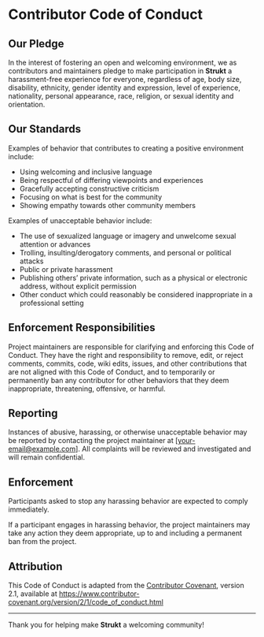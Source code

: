 # Contributor Code of Conduct

## Our Pledge

In the interest of fostering an open and welcoming environment, we as contributors and maintainers pledge to make participation in **Strukt** a harassment-free experience for everyone, regardless of age, body size, disability, ethnicity, gender identity and expression, level of experience, nationality, personal appearance, race, religion, or sexual identity and orientation.

## Our Standards

Examples of behavior that contributes to creating a positive environment include:

- Using welcoming and inclusive language
- Being respectful of differing viewpoints and experiences
- Gracefully accepting constructive criticism
- Focusing on what is best for the community
- Showing empathy towards other community members

Examples of unacceptable behavior include:

- The use of sexualized language or imagery and unwelcome sexual attention or advances
- Trolling, insulting/derogatory comments, and personal or political attacks
- Public or private harassment
- Publishing others’ private information, such as a physical or electronic address, without explicit permission
- Other conduct which could reasonably be considered inappropriate in a professional setting

## Enforcement Responsibilities

Project maintainers are responsible for clarifying and enforcing this Code of Conduct. They have the right and responsibility to remove, edit, or reject comments, commits, code, wiki edits, issues, and other contributions that are not aligned with this Code of Conduct, and to temporarily or permanently ban any contributor for other behaviors that they deem inappropriate, threatening, offensive, or harmful.

## Reporting

Instances of abusive, harassing, or otherwise unacceptable behavior may be reported by contacting the project maintainer at [your-email@example.com]. All complaints will be reviewed and investigated and will remain confidential.

## Enforcement

Participants asked to stop any harassing behavior are expected to comply immediately.

If a participant engages in harassing behavior, the project maintainers may take any action they deem appropriate, up to and including a permanent ban from the project.

## Attribution

This Code of Conduct is adapted from the [Contributor Covenant](https://www.contributor-covenant.org), version 2.1, available at https://www.contributor-covenant.org/version/2/1/code_of_conduct.html

---

Thank you for helping make **Strukt** a welcoming community!
